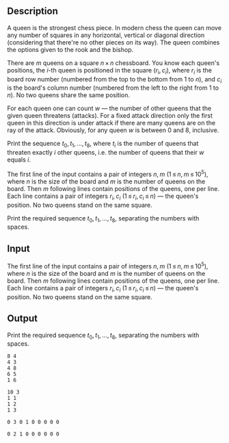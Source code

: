 ## Description

<div><p>A queen is the strongest chess piece. In modern chess the queen can move any number of squares in any horizontal, vertical or diagonal direction (considering that there're no other pieces on its way). The queen combines the options given to the rook and the bishop.</p><p>There are <span class="tex-span"><i>m</i></span> queens on a square <span class="tex-span"><i>n</i> × <i>n</i></span> chessboard. You know each queen's positions, the <span class="tex-span"><i>i</i></span>-th queen is positioned in the square <span class="tex-span">(<i>r</i><sub class="lower-index"><i>i</i></sub>, <i>c</i><sub class="lower-index"><i>i</i></sub>)</span>, where <span class="tex-span"><i>r</i><sub class="lower-index"><i>i</i></sub></span> is the board row number (numbered from the top to the bottom from 1 to <span class="tex-span"><i>n</i></span>), and <span class="tex-span"><i>c</i><sub class="lower-index"><i>i</i></sub></span> is the board's column number (numbered from the left to the right from 1 to <span class="tex-span"><i>n</i></span>). No two queens share the same position.</p><p>For each queen one can count <span class="tex-span"><i>w</i></span> — the number of other queens that the given queen threatens (attacks). For a fixed attack direction only the first queen in this direction is under attack if there are many queens are on the ray of the attack. Obviously, for any queen <span class="tex-span"><i>w</i></span> is between 0 and 8, inclusive.</p><p>Print the sequence <span class="tex-span"><i>t</i><sub class="lower-index">0</sub>, <i>t</i><sub class="lower-index">1</sub>, ..., <i>t</i><sub class="lower-index">8</sub></span>, where <span class="tex-span"><i>t</i><sub class="lower-index"><i>i</i></sub></span> is the number of queens that threaten exactly <span class="tex-span"><i>i</i></span> other queens, i.e. the number of queens that their <span class="tex-span"><i>w</i></span> equals <span class="tex-span"><i>i</i></span>.</p></div><div class="input-specification"><p>The first line of the input contains a pair of integers <span class="tex-span"><i>n</i>, <i>m</i></span> (<span class="tex-span">1 ≤ <i>n</i>, <i>m</i> ≤ 10<sup class="upper-index">5</sup></span>), where <span class="tex-span"><i>n</i></span> is the size of the board and <span class="tex-span"><i>m</i></span> is the number of queens on the board. Then <span class="tex-span"><i>m</i></span> following lines contain positions of the queens, one per line. Each line contains a pair of integers <span class="tex-span"><i>r</i><sub class="lower-index"><i>i</i></sub>, <i>c</i><sub class="lower-index"><i>i</i></sub></span> (<span class="tex-span">1 ≤ <i>r</i><sub class="lower-index"><i>i</i></sub>, <i>c</i><sub class="lower-index"><i>i</i></sub> ≤ <i>n</i></span>) — the queen's position. No two queens stand on the same square.</p></div><div class="output-specification"><p>Print the required sequence <span class="tex-span"><i>t</i><sub class="lower-index">0</sub>, <i>t</i><sub class="lower-index">1</sub>, ..., <i>t</i><sub class="lower-index">8</sub></span>, separating the numbers with spaces.</p></div>

## Input

<p>The first line of the input contains a pair of integers <span class="tex-span"><i>n</i>, <i>m</i></span> (<span class="tex-span">1 ≤ <i>n</i>, <i>m</i> ≤ 10<sup class="upper-index">5</sup></span>), where <span class="tex-span"><i>n</i></span> is the size of the board and <span class="tex-span"><i>m</i></span> is the number of queens on the board. Then <span class="tex-span"><i>m</i></span> following lines contain positions of the queens, one per line. Each line contains a pair of integers <span class="tex-span"><i>r</i><sub class="lower-index"><i>i</i></sub>, <i>c</i><sub class="lower-index"><i>i</i></sub></span> (<span class="tex-span">1 ≤ <i>r</i><sub class="lower-index"><i>i</i></sub>, <i>c</i><sub class="lower-index"><i>i</i></sub> ≤ <i>n</i></span>) — the queen's position. No two queens stand on the same square.</p>

## Output

<p>Print the required sequence <span class="tex-span"><i>t</i><sub class="lower-index">0</sub>, <i>t</i><sub class="lower-index">1</sub>, ..., <i>t</i><sub class="lower-index">8</sub></span>, separating the numbers with spaces.</p>





```input1
8 4
4 3
4 8
6 5
1 6

```




```input2
10 3
1 1
1 2
1 3

```




```output1
0 3 0 1 0 0 0 0 0
```




```output2
0 2 1 0 0 0 0 0 0
```


